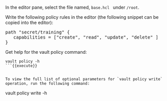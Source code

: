 In the editor pane, select the file named, `base.hcl ` under `/root`.

Write the following policy rules in the editor (the following snippet can be copied into the editor):

<pre class="file" data-filename="base.hcl" data-target="replace">
path "secret/training" {
   capabilities = ["create", "read", "update", "delete" ]
}
</pre>


Get help for the vault policy command:

```
vault policy -h
```{{execute}}


To view the full list of optional parameters for `vault policy write` operation, run the following command:

```
vault policy write -h
```{{execute}}
